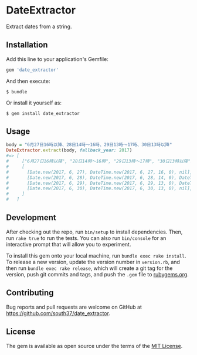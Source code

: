 # DateExtractor

Extract dates from a string.

## Installation

Add this line to your application's Gemfile:

```ruby
gem 'date_extractor'
```

And then execute:

    $ bundle

Or install it yourself as:

    $ gem install date_extractor

## Usage

```ruby
body = "6月27日16時以降、28日14時～16時、29日13時～17時、30日13時以降"
DateExtractor.extract(body, fallback_year: 2017)
#=> [
#     ["6月27日16時以降", "28日14時～16時", "29日13時～17時", "30日13時以降"],
#     [
#       [Date.new(2017, 6, 27), DateTime.new(2017, 6, 27, 16, 0), nil],
#       [Date.new(2017, 6, 28), DateTime.new(2017, 6, 28, 14, 0), DateTime.new(2017, 6, 28, 16, 0)],
#       [Date.new(2017, 6, 29), DateTime.new(2017, 6, 29, 13, 0), DateTime.new(2017, 6, 29, 17, 0)],
#       [Date.new(2017, 6, 30), DateTime.new(2017, 6, 30, 13, 0), nil],
#     ]
#   ]
```

## Development

After checking out the repo, run `bin/setup` to install dependencies. Then, run `rake true` to run the tests. You can also run `bin/console` for an interactive prompt that will allow you to experiment.

To install this gem onto your local machine, run `bundle exec rake install`. To release a new version, update the version number in `version.rb`, and then run `bundle exec rake release`, which will create a git tag for the version, push git commits and tags, and push the `.gem` file to [rubygems.org](https://rubygems.org).

## Contributing

Bug reports and pull requests are welcome on GitHub at https://github.com/south37/date_extractor.

## License

The gem is available as open source under the terms of the [MIT License](https://opensource.org/licenses/MIT).
